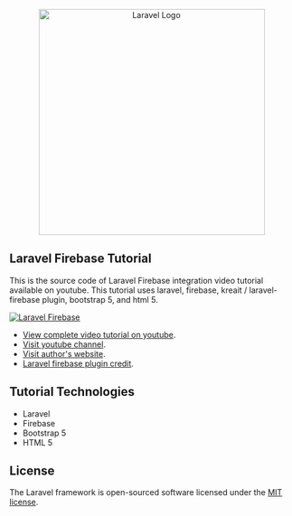 <p align="center"><a href="https://laravel.com" target="_blank"><img src="https://raw.githubusercontent.com/laravel/art/master/logo-lockup/5%20SVG/2%20CMYK/1%20Full%20Color/laravel-logolockup-cmyk-red.svg" width="400" alt="Laravel Logo"></a></p>

## Laravel Firebase Tutorial

This is the source code of Laravel Firebase integration video tutorial available on youtube. This tutorial uses laravel, firebase, kreait / laravel-firebase plugin, bootstrap 5, and html 5.

[![Laravel Firebase](https://img.youtube.com/vi/ILGPC_-9KBM/0.jpg)](https://www.youtube.com/watch?v=ILGPC_-9KBM)

- [View complete video tutorial on youtube](https://www.youtube.com/watch?v=ILGPC_-9KBM).
- [Visit youtube channel](https://www.youtube.com/@SCTechStudio).
- [Visit author's website](https://www.salman.be).
- [Laravel firebase plugin credit](https://github.com/kreait).

## Tutorial Technologies

- Laravel
- Firebase
- Bootstrap 5
- HTML 5

## License

The Laravel framework is open-sourced software licensed under the [MIT license](https://opensource.org/licenses/MIT).
